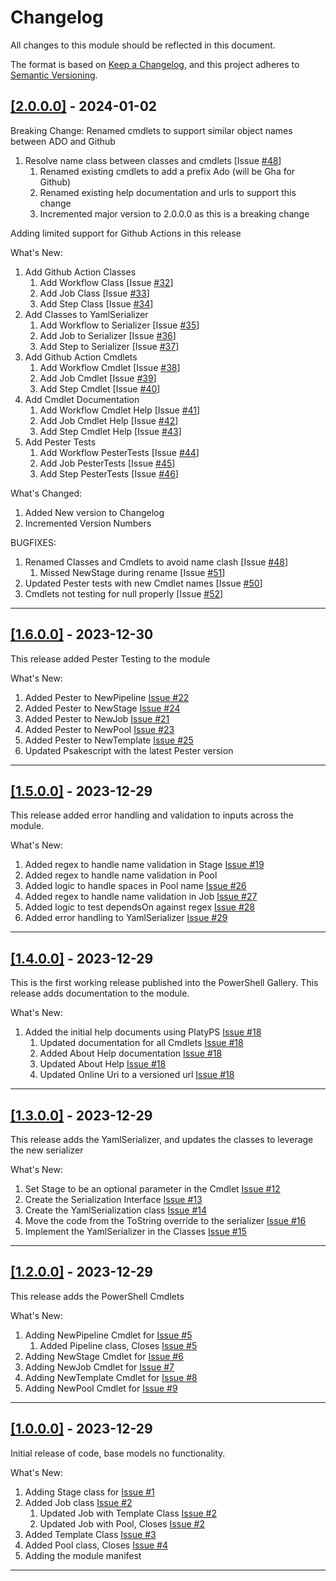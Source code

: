 # Changelog

All changes to this module should be reflected in this document.

The format is based on [Keep a Changelog](https://keepachangelog.com/en/1.0.0/),
and this project adheres to [Semantic Versioning](https://semver.org/spec/v2.0.0.html).

## [[2.0.0.0]](https://github.com/mod-posh/Pipelines/releases/tag/v2.0.0.0) - 2024-01-02

Breaking Change: Renamed cmdlets to support similar object names between ADO and Github

1. Resolve name class between classes and cmdlets [Issue [#48](https://github.com/mod-posh/Pipelines/issues/48)]
   1. Renamed existing cmdlets to add a prefix Ado (will be Gha for Github)
   2. Renamed existing help documentation and urls to support this change
   3. Incremented major version to 2.0.0.0 as this is a breaking change

Adding limited support for Github Actions in this release

What's New:

1. Add Github Action Classes
   1. Add Workflow Class [Issue [#32](https://github.com/mod-posh/Pipelines/issues/32)]
   2. Add Job Class [Issue [#33](https://github.com/mod-posh/Pipelines/issues/33)]
   3. Add Step Class [Issue [#34](https://github.com/mod-posh/Pipelines/issues/34)]
2. Add Classes to YamlSerializer
   1. Add Workflow to Serializer [Issue [#35](https://github.com/mod-posh/Pipelines/issues/35)]
   2. Add Job to Serializer [Issue [#36](https://github.com/mod-posh/Pipelines/issues/36)]
   3. Add Step to Serializer [Issue [#37](https://github.com/mod-posh/Pipelines/issues/37)]
3. Add Github Action Cmdlets
   1. Add Workflow Cmdlet [Issue [#38](https://github.com/mod-posh/Pipelines/issues/38)]
   2. Add Job Cmdlet [Issue [#39](https://github.com/mod-posh/Pipelines/issues/39)]
   3. Add Step Cmdlet [Issue [#40](https://github.com/mod-posh/Pipelines/issues/40)]
4. Add Cmdlet Documentation
   1. Add Workflow Cmdlet Help [Issue [#41](https://github.com/mod-posh/Pipelines/issues/41)]
   2. Add Job Cmdlet Help [Issue [#42](https://github.com/mod-posh/Pipelines/issues/42)]
   3. Add Step Cmdlet Help [Issue [#43](https://github.com/mod-posh/Pipelines/issues/43)]
5. Add Pester Tests
   1. Add Workflow PesterTests [Issue [#44](https://github.com/mod-posh/Pipelines/issues/44)]
   2. Add Job PesterTests [Issue [#45](https://github.com/mod-posh/Pipelines/issues/45)]
   3. Add Step PesterTests [Issue [#46](https://github.com/mod-posh/Pipelines/issues/46)]

What's Changed:

1. Added New version to Changelog
2. Incremented Version Numbers

BUGFIXES:

1. Renamed Classes and Cmdlets to avoid name clash [Issue [#48](https://github.com/mod-posh/Pipelines/issues/48)]
   1. Missed NewStage during rename [Issue [#51](https://github.com/mod-posh/Pipelines/issues/51)]
2. Updated Pester tests with new Cmdlet names [Issue [#50](https://github.com/mod-posh/Pipelines/issues/50)]
3. Cmdlets not testing for null properly [Issue [#52](https://github.com/mod-posh/Pipelines/issues/52)]

---

## [[1.6.0.0]](https://github.com/mod-posh/Pipelines/releases/tag/v1.6.0.0) - 2023-12-30

This release added Pester Testing to the module

What's New:

1. Added Pester to NewPipeline [Issue #22](https://github.com/mod-posh/Pipelines/issues/22)
2. Added Pester to NewStage [Issue #24](https://github.com/mod-posh/Pipelines/issues/24)
3. Added Pester to NewJob [Issue #21](https://github.com/mod-posh/Pipelines/issues/21)
4. Added Pester to NewPool [Issue #23](https://github.com/mod-posh/Pipelines/issues/23)
5. Added Pester to NewTemplate [Issue #25](https://github.com/mod-posh/Pipelines/issues/25)
6. Updated Psakescript with the latest Pester version

---

## [[1.5.0.0]](https://github.com/mod-posh/Pipelines/releases/tag/v1.5.0.0) - 2023-12-29

This release added error handling and validation to inputs across the module.

What's New:

1. Added regex to handle name validation in Stage [Issue #19](https://github.com/mod-posh/Pipelines/issues/19)
2. Added regex to handle name validation in Pool
3. Added logic to handle spaces in Pool name [Issue #26](https://github.com/mod-posh/Pipelines/issues/26)
4. Added regex to handle name validation in Job [Issue #27](https://github.com/mod-posh/Pipelines/issues/27)
5. Added logic to test dependsOn against regex  [Issue #28](https://github.com/mod-posh/Pipelines/issues/28)
6. Added error handling to YamlSerializer [Issue #29](https://github.com/mod-posh/Pipelines/issues/29)

---

## [[1.4.0.0]](https://github.com/mod-posh/Pipelines/releases/tag/v1.4.0.0) - 2023-12-29

This is the first working release published into the PowerShell Gallery. This release adds documentation to the module.

What's New:

1. Added the initial help documents using PlatyPS [Issue #18](https://github.com/mod-posh/Pipelines/issues/18)
   1. Updated documentation for all Cmdlets [Issue #18](https://github.com/mod-posh/Pipelines/issues/18)
   2. Added About Help documentation [Issue #18](https://github.com/mod-posh/Pipelines/issues/18)
   3. Updated About Help [Issue #18](https://github.com/mod-posh/Pipelines/issues/18)
   4. Updated Online Uri to a versioned url [Issue #18](https://github.com/mod-posh/Pipelines/issues/18)

---

## [[1.3.0.0]](https://github.com/mod-posh/Pipelines/releases/tag/v1.3.0.0) - 2023-12-29

This release adds the YamlSerializer, and updates the classes to leverage the new serializer

What's New:

1. Set Stage to be an optional parameter in the Cmdlet [Issue #12](https://github.com/mod-posh/Pipelines/issues/12)
2. Create the Serialization Interface [Issue #13](https://github.com/mod-posh/Pipelines/issues/13)
3. Create the YamlSerialization class [Issue #14](https://github.com/mod-posh/Pipelines/issues/14)
4. Move the code from the ToString override to the serializer [Issue #16](https://github.com/mod-posh/Pipelines/issues/16)
5. Implement the YamlSerializer in the Classes [Issue #15](https://github.com/mod-posh/Pipelines/issues/15)

---

## [[1.2.0.0]](https://github.com/mod-posh/Pipelines/releases/tag/v1.2.0.0) - 2023-12-29

This release adds the PowerShell Cmdlets

What's New:

1. Adding NewPipeline Cmdlet for [Issue #5](https://github.com/mod-posh/Pipelines/issues/5)
   1. Added Pipeline class, Closes [Issue #5](https://github.com/mod-posh/Pipelines/issues/5)
2. Adding NewStage Cmdlet for [Issue #6](https://github.com/mod-posh/Pipelines/issues/6)
3. Adding NewJob Cmdlet for [Issue #7](https://github.com/mod-posh/Pipelines/issues/7)
4. Adding NewTemplate Cmdlet for [Issue #8](https://github.com/mod-posh/Pipelines/issues/8)
5. Adding NewPool Cmdlet for [Issue #9](https://github.com/mod-posh/Pipelines/issues/9)

---

## [[1.0.0.0]](https://github.com/mod-posh/Pipelines/releases/tag/v1.0.0.0) - 2023-12-29

Initial release of code, base models no functionality.

What's New:

1. Adding Stage class for [Issue #1](https://github.com/mod-posh/Pipelines/issues/1)
2. Added Job class [Issue #2](https://github.com/mod-posh/Pipelines/issues2)
   1. Updated Job with Template Class [Issue #2](https://github.com/mod-posh/Pipelines/issues/2)
   2. Updated Job with Pool, Closes [Issue #2](https://github.com/mod-posh/Pipelines/issues/2)
3. Added Template Class [Issue #3](https://github.com/mod-posh/Pipelines/issues/3)
4. Added Pool class, Closes [Issue #4](https://github.com/mod-posh/Pipelines/issues/4)
5. Adding the module manifest

---
